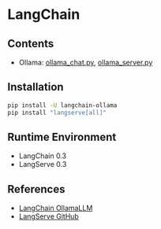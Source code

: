 # LangChain

## Contents
- Ollama: [ollama_chat.py](ollama_chat.py), [ollama_server.py](ollama_server.py)

## Installation
```sh
pip install -U langchain-ollama
pip install "langserve[all]"
```

## Runtime Environment
- LangChain 0.3
- LangServe 0.3

## References
- [LangChain OllamaLLM](https://python.langchain.com/docs/integrations/llms/ollama/)
- [LangServe GitHub](https://github.com/langchain-ai/langserve)